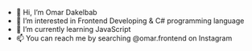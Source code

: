 - 👋 Hi, I’m Omar Dakelbab
- 👀 I’m interested in Frontend Developing & C# programming language
- 🌱 I’m currently learning JavaScript
- 📫 You can reach me by searching @omar.frontend on Instagram

<!---
omar-frontend/omar-frontend is a ✨ special ✨ repository because its `README.md` (this file) appears on your GitHub profile.
You can click the Preview link to take a look at your changes.
--->
